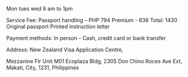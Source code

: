 Mon tues wed
9 am to 1pm

Service Fee: 
Passport handling – PHP 794
Premium - 636
Total: 1430
Original passport
Printed instruction letter

Payment methods:
In person - Cash, credit card or bank transfer

Address:
New Zealand Visa Application Centre,

Mezzanine Flr Unit M01 Ecoplaza Bldg, 2305 Don Chino Roces Ave Ext, Makati, City, 1231, Philippines